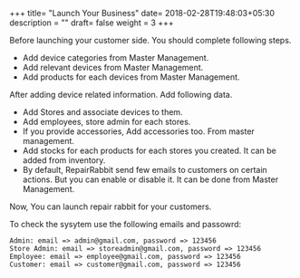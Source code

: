+++
title= "Launch Your Business"
date= 2018-02-28T19:48:03+05:30
description = ""
draft= false
weight = 3
+++

Before launching your customer side. You should complete following steps.

* Add device categories from Master Management.
* Add relevant devices from Master Management.
* Add products for each devices from Master Management.

After adding device related information. Add following data.

* Add Stores and associate devices to them.
* Add employees, store admin for each stores.
* If you provide accessories, Add accessories too. From master management.
* Add stocks for each products for each stores you created. It can be added from inventory.
* By default, RepairRabbit send few emails to customers on certain actions. But you can enable or disable it. It can be done from Master Management.

Now, You can launch repair rabbit for your customers.


To check the sysytem use the following emails and passowrd:

```
Admin: email => admin@gmail.com, password => 123456
Store Admin: email => storeadmin@gmail.com, password => 123456
Employee: email => employee@gmail.com, password => 123456
Customer: email => customer@gmail.com, password => 123456
```
